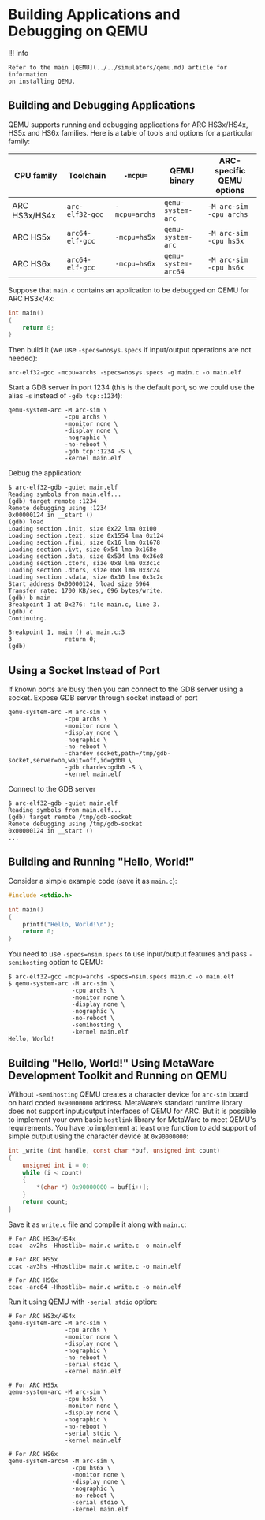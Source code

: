 # Building Applications and Debugging on QEMU

!!! info

    Refer to the main [QEMU](../../simulators/qemu.md) article for information
    on installing QEMU.

## Building and Debugging Applications

QEMU supports running and debugging applications for ARC HS3x/HS4x, HS5x and HS6x families. Here is a
table of tools and options for a particular family:

| CPU family    | Toolchain       | `-mcpu=`      | QEMU binary         | ARC-specific QEMU options |
|---------------|-----------------|---------------|---------------------|---------------------------|
| ARC HS3x/HS4x | `arc-elf32-gcc` | `-mcpu=archs` | `qemu-system-arc`   | `-M arc-sim -cpu archs`   |
| ARC HS5x      | `arc64-elf-gcc` | `-mcpu=hs5x`  | `qemu-system-arc`   | `-M arc-sim -cpu hs5x`    |
| ARC HS6x      | `arc64-elf-gcc` | `-mcpu=hs6x`  | `qemu-system-arc64` | `-M arc-sim -cpu hs6x`    |

Suppose that `main.c` contains an application to be debugged on QEMU for ARC HS3x/4x:

```c
int main()
{
    return 0;
}
```

Then build it (we use `-specs=nosys.specs` if input/output operations are not needed):

```shell
arc-elf32-gcc -mcpu=archs -specs=nosys.specs -g main.c -o main.elf
```

Start a GDB server in port 1234 (this is the default port, so we could use the alias `-s` instead of `-gdb tcp::1234`):

```shell
qemu-system-arc -M arc-sim \
                -cpu archs \
                -monitor none \
                -display none \
                -nographic \
                -no-reboot \
                -gdb tcp::1234 -S \
                -kernel main.elf
```

Debug the application:

```text
$ arc-elf32-gdb -quiet main.elf
Reading symbols from main.elf...
(gdb) target remote :1234
Remote debugging using :1234
0x00000124 in __start ()
(gdb) load
Loading section .init, size 0x22 lma 0x100
Loading section .text, size 0x1554 lma 0x124
Loading section .fini, size 0x16 lma 0x1678
Loading section .ivt, size 0x54 lma 0x168e
Loading section .data, size 0x534 lma 0x36e8
Loading section .ctors, size 0x8 lma 0x3c1c
Loading section .dtors, size 0x8 lma 0x3c24
Loading section .sdata, size 0x10 lma 0x3c2c
Start address 0x00000124, load size 6964
Transfer rate: 1700 KB/sec, 696 bytes/write.
(gdb) b main
Breakpoint 1 at 0x276: file main.c, line 3.
(gdb) c
Continuing.

Breakpoint 1, main () at main.c:3
3               return 0;
(gdb)
```

## Using a Socket Instead of Port

If known ports are busy then you can connect to the GDB server using a socket.
Expose GDB server through socket instead of port

```shell
qemu-system-arc -M arc-sim \
                -cpu archs \
                -monitor none \
                -display none \
                -nographic \
                -no-reboot \
                -chardev socket,path=/tmp/gdb-socket,server=on,wait=off,id=gdb0 \
                -gdb chardev:gdb0 -S \
                -kernel main.elf
```

Connect to the GDB server
```text
$ arc-elf32-gdb -quiet main.elf
Reading symbols from main.elf...
(gdb) target remote /tmp/gdb-socket
Remote debugging using /tmp/gdb-socket
0x00000124 in __start ()
...
```

## Building and Running "Hello, World!"

Consider a simple example code (save it as `main.c`):

```c
#include <stdio.h>

int main()
{
    printf("Hello, World!\n");
    return 0;
}
```

You need to use `-specs=nsim.specs` to use input/output features and
pass `-semihosting` option to QEMU:

```text
$ arc-elf32-gcc -mcpu=archs -specs=nsim.specs main.c -o main.elf
$ qemu-system-arc -M arc-sim \
                  -cpu archs \
                  -monitor none \
                  -display none \
                  -nographic \
                  -no-reboot \
                  -semihosting \
                  -kernel main.elf
Hello, World!
```

## Building "Hello, World!" Using MetaWare Development Toolkit and Running on QEMU

Without `-semihosting` QEMU creates a character device for `arc-sim` board on
hard coded `0x90000000` address. MetaWare’s standard runtime library does not
support input/output interfaces of QEMU for ARC. But it is possible to implement
your own basic `hostlink` library for MetaWare to meet QEMU's requirements.
You have to implement at least one function to add support of simple output
using the character device at `0x90000000`:

```c
int _write (int handle, const char *buf, unsigned int count)
{
    unsigned int i = 0;
    while (i < count)
    {
        *(char *) 0x90000000 = buf[i++];
    }
    return count;
}
```

Save it as `write.c` file and compile it along with `main.c`:

```shell
# For ARC HS3x/HS4x
ccac -av2hs -Hhostlib= main.c write.c -o main.elf

# For ARC HS5x
ccac -av3hs -Hhostlib= main.c write.c -o main.elf

# For ARC HS6x
ccac -arc64 -Hhostlib= main.c write.c -o main.elf
```

Run it using QEMU with `-serial stdio` option:

```shell
# For ARC HS3x/HS4x
qemu-system-arc -M arc-sim \
                -cpu archs \
                -monitor none \
                -display none \
                -nographic \
                -no-reboot \
                -serial stdio \
                -kernel main.elf

# For ARC HS5x
qemu-system-arc -M arc-sim \
                -cpu hs5x \
                -monitor none \
                -display none \
                -nographic \
                -no-reboot \
                -serial stdio \
                -kernel main.elf

# For ARC HS6x
qemu-system-arc64 -M arc-sim \
                  -cpu hs6x \
                  -monitor none \
                  -display none \
                  -nographic \
                  -no-reboot \
                  -serial stdio \
                  -kernel main.elf
```

